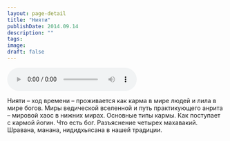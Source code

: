 ```yaml
---
layout: page-detail
title: "Нияти"
publishDate: 2014.09.14
description: ""
tags:
image:
draft: false
---
```


<audio title="2014.09.14 - Нияти.mp3" src="/upload/iblock/285/28581a7e436e216964ce5443c1129956.mp3" controls=""></audio>

 Нияти – ход времени – проживается как карма в мире людей и лила в мире богов. Миры ведической вселенной и путь практикующего анрита – мировой хаос в нижних мирах. Основные типы кармы. Как поступает с кармой йогин. Что есть бог. Разъяснение четырех махавакий. Шравана, манана, нидидхьясана в нашей традиции. 

  
